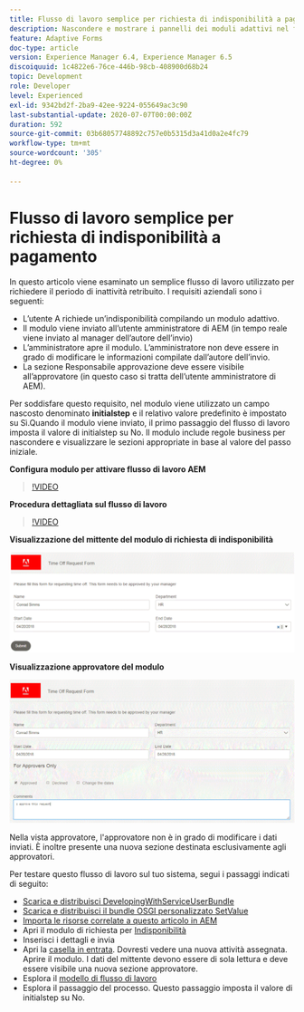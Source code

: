 ```yaml
---
title: Flusso di lavoro semplice per richiesta di indisponibilità a pagamento
description: Nascondere e mostrare i pannelli dei moduli adattivi nel flusso di lavoro di AEM
feature: Adaptive Forms
doc-type: article
version: Experience Manager 6.4, Experience Manager 6.5
discoiquuid: 1c4822e6-76ce-446b-98cb-408900d68b24
topic: Development
role: Developer
level: Experienced
exl-id: 9342bd2f-2ba9-42ee-9224-055649ac3c90
last-substantial-update: 2020-07-07T00:00:00Z
duration: 592
source-git-commit: 03b68057748892c757e0b5315d3a41d0a2e4fc79
workflow-type: tm+mt
source-wordcount: '305'
ht-degree: 0%

---
```


# Flusso di lavoro semplice per richiesta di indisponibilità a pagamento

In questo articolo viene esaminato un semplice flusso di lavoro utilizzato per richiedere il periodo di inattività retribuito. I requisiti aziendali sono i seguenti:

* L’utente A richiede un’indisponibilità compilando un modulo adattivo.
* Il modulo viene inviato all’utente amministratore di AEM (in tempo reale viene inviato al manager dell’autore dell’invio)
* L’amministratore apre il modulo. L’amministratore non deve essere in grado di modificare le informazioni compilate dall’autore dell’invio.
* La sezione Responsabile approvazione deve essere visibile all’approvatore (in questo caso si tratta dell’utente amministratore di AEM).

Per soddisfare questo requisito, nel modulo viene utilizzato un campo nascosto denominato **initialstep** e il relativo valore predefinito è impostato su Sì.Quando il modulo viene inviato, il primo passaggio del flusso di lavoro imposta il valore di initialstep su No. Il modulo include regole business per nascondere e visualizzare le sezioni appropriate in base al valore del passo iniziale.

**Configura modulo per attivare flusso di lavoro AEM**

>[!VIDEO](https://video.tv.adobe.com/v/329222?quality=12&learn=on&captions=ita)

**Procedura dettagliata sul flusso di lavoro**

>[!VIDEO](https://video.tv.adobe.com/v/329223?quality=12&learn=on&captions=ita)

**Visualizzazione del mittente del modulo di richiesta di indisponibilità**

![initialstep](assets/initialstep.gif)

**Visualizzazione approvatore del modulo**

![approverview](assets/approversview.gif)

Nella vista approvatore, l&#39;approvatore non è in grado di modificare i dati inviati. È inoltre presente una nuova sezione destinata esclusivamente agli approvatori.

Per testare questo flusso di lavoro sul tuo sistema, segui i passaggi indicati di seguito:
* [Scarica e distribuisci DevelopingWithServiceUserBundle](/help/forms/assets/common-osgi-bundles/DevelopingWithServiceUser.jar)
* [Scarica e distribuisci il bundle OSGI personalizzato SetValue](/help/forms/assets/common-osgi-bundles/SetValueApp.core-1.0-SNAPSHOT.jar)
* [Importa le risorse correlate a questo articolo in AEM](assets/helpxworkflow.zip)
* Apri il modulo di richiesta per [Indisponibilità](http://localhost:4502/content/dam/formsanddocuments/helpx/timeoffrequestform/jcr:content?wcmmode=disabled)
* Inserisci i dettagli e invia
* Apri la [casella in entrata](http://localhost:4502/mnt/overlay/cq/inbox/content/inbox.html). Dovresti vedere una nuova attività assegnata. Aprire il modulo. I dati del mittente devono essere di sola lettura e deve essere visibile una nuova sezione approvatore.
* Esplora il [modello di flusso di lavoro](http://localhost:4502/editor.html/conf/global/settings/workflow/models/helpxworkflow.html)
* Esplora il passaggio del processo. Questo passaggio imposta il valore di initialstep su No.
